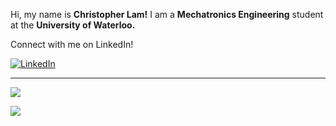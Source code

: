 Hi, my name is **Christopher Lam!** I am a **Mechatronics Engineering** student at the **University of Waterloo.**

Connect with me on LinkedIn!

<a href="https://www.linkedin.com/in/christopher-lam-1a69421a7/">![LinkedIn](https://img.shields.io/badge/Christopher_Lam-%231DA1F2.svg?style=for-the-badge&logo=LinkedIn&logoColor=white)</a>

***

![](https://github-readme-stats-git-masterrstaa-rickstaa.vercel.app/api?username=christopherlam888)

![](https://github-readme-stats-git-masterrstaa-rickstaa.vercel.app/api/top-langs/?username=christopherlam888&layout=compact)
